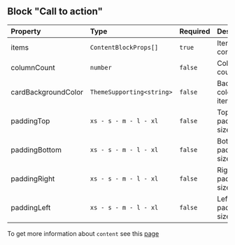 ## Block "Call to action"

| Property            | Type                      | Required | Description                    |
| :------------------ | :------------------------ | :------- | :----------------------------- |
| items               | `ContentBlockProps[]`     | `true`   | Items with content             |
| columnCount         | `number`                  | `false`  | Column count                   |
| cardBackgroundColor | `ThemeSupporting<string>` | `false`  | Background color of item cards |
| paddingTop          | `xs - s - m - l - xl`     | `false`  | Top padding size               |
| paddingBottom       | `xs - s - m - l - xl`     | `false`  | Bottom padding size            |
| paddingRight        | `xs - s - m - l - xl`     | `false`  | Right padding size             |
| paddingLeft         | `xs - s - m - l - xl`     | `false`  | Left padding size              |

To get more information about `content` see this [page](https://preview.gravity-ui.com/page-constructor/?path=/story/components-content--default)
